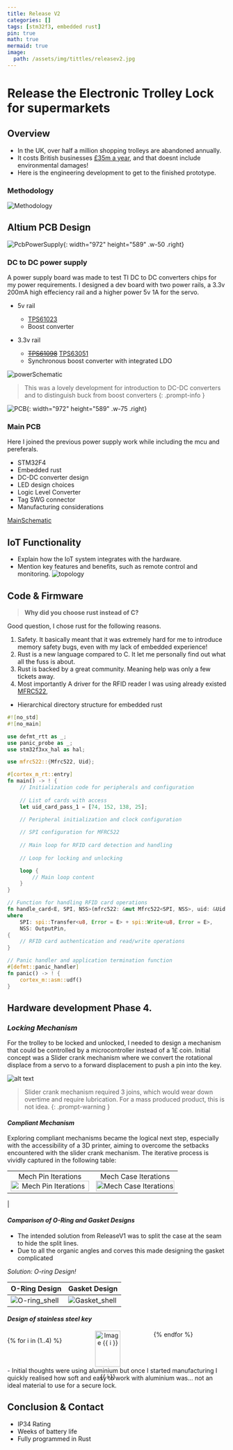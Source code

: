 ```yaml
---
title: Release V2
categories: []
tags: [stm32f3, embedded rust]
pin: true
math: true
mermaid: true
image: 
  path: /assets/img/tittles/releasev2.jpg
---
```


# Release the Electronic Trolley Lock for supermarkets

## Overview
- In the UK, over half a million shopping trolleys are abandoned annually.
- It costs British businesses [£35m a year](https://www.wanzl.com/en_GB/360-degree-service/TrolleyWise), and that doesnt include environmental damages!
- Here is the engineering development to get to the finished prototype.


### Methodology
![Methodology](/assets/img/ReleaseV2/methodology_overview_v2.png)


## Altium PCB Design
![PcbPowerSupply](/assets/img/ReleaseV2/PCB2_1.png){: width="972" height="589" .w-50 .right}
### DC to DC power supply 
A power supply board was made to test TI DC to DC converters chips for my power requirements. I designed a dev board with two power rails, a 3.3v 200mA high effeciency rail and a higher power 5v 1A for the servo.
- 5v rail 
  - [TPS61023](https://www.ti.com/product/TPS61023)
  - Boost converter

- 3.3v rail
  - ~~[TPS61098](https://www.ti.com/product/TPS61098)~~ [TPS63051](https://www.ti.com/product/TPS63051)
  -  Synchronous boost converter with integrated LDO 

![powerSchematic](/assets/img/ReleaseV2/schematicDoublePowerRails.png)

> This was a lovely development for introduction to DC-DC converters and to distinguish buck from boost converters
{: .prompt-info }

![PCB](/assets/img/ReleaseV2/mainPcbTop.png){: width="972" height="589" .w-75 .right}

### Main PCB
Here I joined the previous power supply work while including the mcu and pereferals.
- STM32F4
- Embedded rust
- DC-DC converter design
- LED design choices
- Logic Level Converter
- Tag SWG connector
- Manufacturing considerations


[MainSchematic](/assets/img/ReleaseV2/schematic_post_reddit.png)
## IoT Functionality
- Explain how the IoT system integrates with the hardware.
- Mention key features and benefits, such as remote control and monitoring.
![topology](/assets/img/ReleaseV2/topology.png)

## Code & Firmware
> **Why did you choose rust instead of C?**

Good question, I chose rust for the following reasons.


1. Safety. It basically meant that it was extremely hard for me to introduce memory safety bugs, even with my lack of embedded experience!
1. Rust is a new language compared to C. It let me personally find out what all the fuss is about. 
1. Rust is backed by a great community. Meaning help was only a few tickets away. 
  1. Most importantly A driver for the RFID reader I was using already existed [MFRC522](https://crates.io/crates/mfrc522),



-  Hierarchical directory structure for embedded rust

<!-- ```bash
$ tree
.
├── build.rs
├── Cargo.lock
├── Cargo.toml
├── memory.x
├── src
│   └── main.rs
└── target
    └── thumbv7em-none-eabihf (to generated binary for ARM Cortex-M3)
        ├── CACHEDIR.TAG
        └── debug
``` -->
```rust
#![no_std]
#![no_main]

use defmt_rtt as _;
use panic_probe as _;
use stm32f3xx_hal as hal;

use mfrc522::{Mfrc522, Uid};

#[cortex_m_rt::entry]
fn main() -> ! {
    // Initialization code for peripherals and configuration
    
    // List of cards with access 
    let uid_card_pass_1 = [74, 152, 138, 25];
    
    // Peripheral initialization and clock configuration

    // SPI configuration for MFRC522
    
    // Main loop for RFID card detection and handling
    
    // Loop for locking and unlocking 

    loop {
        // Main loop content
    }
}

// Function for handling RFID card operations
fn handle_card<E, SPI, NSS>(mfrc522: &mut Mfrc522<SPI, NSS>, uid: &Uid, write: bool)
where
    SPI: spi::Transfer<u8, Error = E> + spi::Write<u8, Error = E>,
    NSS: OutputPin,
{
    // RFID card authentication and read/write operations
}

// Panic handler and application termination function
#[defmt::panic_handler]
fn panic() -> ! {
    cortex_m::asm::udf()
}

```

## Hardware development Phase 4.

### *Locking Mechanism*
For the trolley to be locked and unlocked, I needed to design a mechanism that could be controlled by a microcontroller instead of a 1£ coin. Initial concept was a Slider crank mechanism where we convert the rotational displace from a servo to a forward displacement to push a pin into the key. 

![alt text](/assets/img/ReleaseV2/image.png)

> Slider crank mechanism required 3 joins, which would wear down overtime and require lubrication. For a mass produced product, this is not idea. 
{: .prompt-warning }

#### *Compliant Mechanism*
Exploring compliant mechanisms became the logical next step, especially with the accessibility of a 3D printer, aiming to overcome the setbacks encountered with the slider crank mechanism. The iterative process is vividly captured in the following table:

<table style="width: 100%;">
  <tr>
    <td style="width: 50%; text-align: center;">
      Mech Pin Iterations<br>
      <img src="/assets/img/ReleaseV2/mech_pin_iterations.jpg" alt="Mech Pin Iterations" style="width: 100%; height: auto;">
    </td>
    <td style="width: 50%; text-align: center;">
      Mech Case Iterations<br>
      <img src="/assets/img/ReleaseV2/mech_case_iterations.jpg" alt="Mech Case Iterations" style="width: 100%; height: auto;">
    </td>
  </tr>
</table>
|



#### *Comparison of O-Ring and Gasket Designs*
- The intended solution from ReleaseV1 was to split the case at the seam to hide the split lines.
- Due to all the organic angles and corves this made designing the gasket complicated

*Solution: O-ring Design!*


| O-Ring Design                                               | Gasket Design                                               |
|-------------------------------------------------------------|-------------------------------------------------------------|
| ![O-ring_shell](/assets/img/ReleaseV2/O-ring_shell.png)              | ![Gasket_shell](/assets/img/ReleaseV2/Gasket_shell.png)             |


#### *Design of stainless steel key*
<div style="display: flex; justify-content: space-between;">

  {% for i in (1..4) %}
    <div style="flex: 0.2; text-align: center;">
      <img src="{{ '/assets/img/ReleaseV2/key' | append: i | append: '.png' }}" alt="Image {{ i }}" width="100%">
      <p> {{ i }}</p>
    </div>
  {% endfor %}

</div>
- Initial thoughts were using aluminium but once I started manufacturing I quickly realised how soft and easy to work with aluminium was... not an ideal material to use for a secure lock.


<!-- ## Portfolio Highlights
- Showcase CAD design and Altium PCB work with brief descriptions and visuals. -->

## Conclusion & Contact
- IP34 Rating 
- Weeks of battery life
- Fully programmed in Rust


